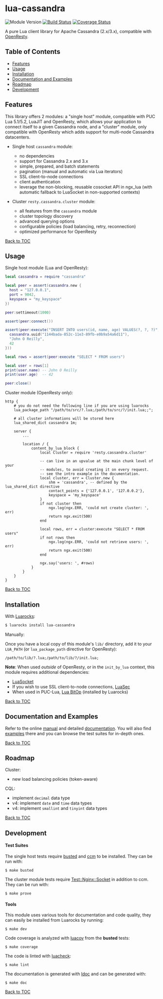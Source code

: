 # lua-cassandra

![Module Version][badge-version-image]
[![Build Status][badge-travis-image]][badge-travis-url]
[![Coverage Status][badge-coveralls-image]][badge-coveralls-url]

A pure Lua client library for Apache Cassandra (2.x/3.x), compatible with
[OpenResty].

## Table of Contents

- [Features](#features)
- [Usage](#usage)
- [Installation](#installation)
- [Documentation and Examples](#documentation-and-examples)
- [Roadmap](#roadmap)
- [Development](#development)

## Features

This library offers 2 modules: a "single host" module, compatible with PUC Lua 5.1/5.2,
LuaJIT and OpenResty, which allows your application to connect itself to a
given Cassandra node, and a "cluster" module, only compatible with OpenResty
which adds support for multi-node Cassandra datacenters.

- Single host `cassandra` module:
  - no dependencies
  - support for Cassandra 2.x and 3.x
  - simple, prepared, and batch statements
  - pagination (manual and automatic via Lua iterators)
  - SSL client-to-node connections
  - client authentication
  - leverage the non-blocking, reusable cosocket API in ngx_lua (with
    automatic fallback to LuaSocket in non-supported contexts)

- Cluster `resty.cassandra.cluster` module:
  - all features from the `cassandra` module
  - cluster topology discovery
  - advanced querying options
  - configurable policies (load balancing, retry, reconnection)
  - optimized performance for OpenResty

[Back to TOC](#table-of-contents)

## Usage

Single host module (Lua and OpenResty):

```lua
local cassandra = require "cassandra"

local peer = assert(cassandra.new {
  host = "127.0.0.1",
  port = 9042,
  keyspace = "my_keyspace"
})

peer:settimeout(1000)

assert(peer:connect())

assert(peer:execute("INSERT INTO users(id, name, age) VALUES(?, ?, ?)", {
  cassandra.uuid("1144bada-852c-11e3-89fb-e0b9a54a6d11"),
  "John O Reilly",
  42
}))

local rows = assert(peer:execute "SELECT * FROM users")

local user = rows[1]
print(user.name) -- John O Reilly
print(user.age)  -- 42

peer:close()
```

Cluster module (OpenResty only):

```
http {
    # you do not need the following line if you are using luarocks
    lua_package_path "/path/to/src/?.lua;/path/to/src/?/init.lua;;";

    # all cluster informations will be stored here
    lua_shared_dict cassandra 1m;

    server {
        ...

        location / {
            content_by_lua_block {
                local Cluster = require 'resty.cassandra.cluster'

                -- can live in an upvalue at the main chunk level of your
                -- modules, to avoid creating it on every request.
                -- see the intro example in the documentation.
                local cluster, err = Cluster.new {
                    shm = 'cassandra', -- defined by the lua_shared_dict directive
                    contact_points = {'127.0.0.1', '127.0.0.2'},
                    keyspace = 'my_keyspace'
                }
                if not cluster then
                    ngx.log(ngx.ERR, 'could not create cluster: ', err)
                    return ngx.exit(500)
                end

                local rows, err = cluster:execute "SELECT * FROM users"
                if not rows then
                    ngx.log(ngx.ERR, 'could not retrieve users: ', err)
                    return ngx.exit(500)
                end

                ngx.say('users: ', #rows)
            }
        }
    }
}
```

[Back to TOC](#table-of-contents)

## Installation

With [Luarocks]:

```bash
$ luarocks install lua-cassandra
```

Manually:

Once you have a local copy of this module's `lib/` directory, add it to your
`LUA_PATH` (or `lua_package_path` directive for OpenResty):

```
/path/to/lib/?.lua;/path/to/lib/?/init.lua;
```

**Note**: When used *outside* of OpenResty, or in the `init_by_lua` context,
this module requires additional dependencies:

- [LuaSocket](http://w3.impa.br/~diego/software/luasocket/)
- If you wish to use SSL client-to-node connections,
  [LuaSec](https://github.com/brunoos/luasec)
- When used in PUC-Lua,
  [Lua BitOp](http://bitop.luajit.org/) (installed by Luarocks)

[Back to TOC](#table-of-contents)

## Documentation and Examples

Refer to the online [manual] and detailed [documentation]. You will also find
[examples] there and you can browse the test suites for in-depth ones.

[Back to TOC](#table-of-contents)

## Roadmap

Cluster:
- new load balancing policies (token-aware)

CQL:
- implement `decimal` data type
- v4: implement `date` and `time` data types
- v4: implement `smallint` and `tinyint` data types

[Back to TOC](#table-of-contents)

## Development

#### Test Suites

The single host tests require [busted] and [ccm] to be installed. They can be
run with:

```
$ make busted
```

The cluster module tests require
[Test::Nginx::Socket](http://search.cpan.org/~agent/Test-Nginx-0.23/lib/Test/Nginx/Socket.pm)
in addition to ccm. They can be run with:

```
$ make prove
```

#### Tools

This module uses various tools for documentation and code quality, they can
easily be installed from Luarocks by running:

```
$ make dev
```

Code coverage is analyzed with [luacov](http://keplerproject.github.io/luacov/)
from the **busted** tests:

```
$ make coverage
```

The code is linted with [luacheck](https://github.com/mpeterv/luacheck):

```
$ make lint
```

The documentation is generated with
[ldoc](https://github.com/stevedonovan/LDoc) and can be generated with:

```
$ make doc
```

[Back to TOC](#table-of-contents)

[Luarocks]: https://luarocks.org
[OpenResty]: https://openresty.org
[ccm]: https://github.com/pcmanus/ccm
[busted]: http://olivinelabs.com/busted

[documentation]: http://thibaultcha.github.io/lua-cassandra/
[manual]: http://thibaultcha.github.io/lua-cassandra/manual/README.md.html
[examples]: http://thibaultcha.github.io/lua-cassandra/examples/intro.lua.html

[badge-travis-url]: https://travis-ci.org/thibaultcha/lua-cassandra
[badge-travis-image]: https://travis-ci.org/thibaultcha/lua-cassandra.svg?branch=master

[badge-coveralls-url]: https://coveralls.io/r/thibaultcha/lua-cassandra?branch=master
[badge-coveralls-image]: https://coveralls.io/repos/thibaultcha/lua-cassandra/badge.svg?branch=master&style=flat

[badge-version-image]: https://img.shields.io/badge/version-1.1.0-blue.svg?style=flat
